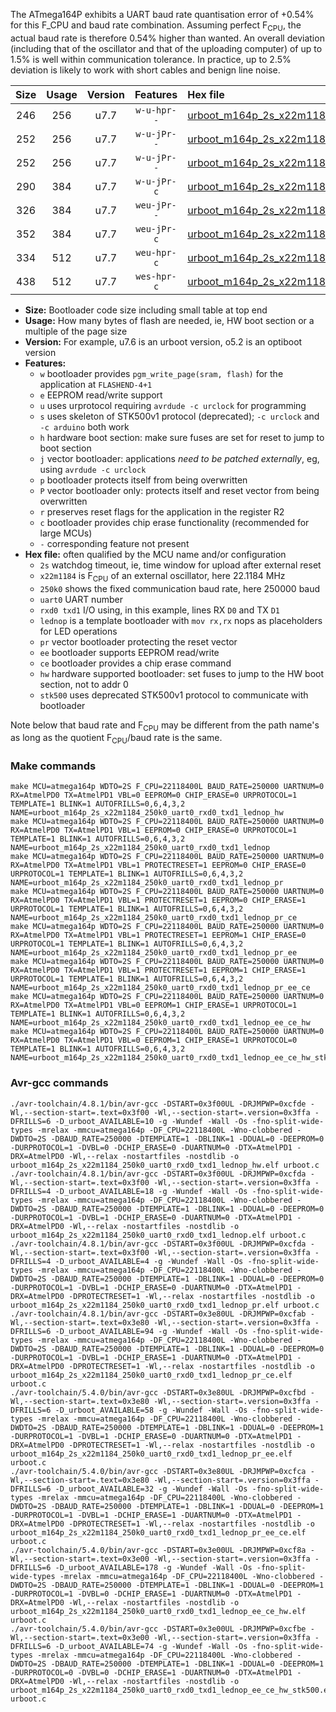 The ATmega164P exhibits a UART baud rate quantisation error of +0.54% for this F_CPU and baud rate combination. Assuming perfect F<sub>CPU</sub>, the actual baud rate is therefore 0.54% higher than wanted. An overall deviation (including that of the oscillator and that of the uploading computer) of up to 1.5% is well within communication tolerance. In practice, up to 2.5% deviation is likely to work with short cables and benign line noise.

|Size|Usage|Version|Features|Hex file|
|:-:|:-:|:-:|:-:|:--|
|246|256|u7.7|`w-u-hpr--`|[urboot_m164p_2s_x22m1184_250k0_uart0_rxd0_txd1_lednop_hw.hex](https://raw.githubusercontent.com/stefanrueger/urboot.hex/main/mcus/atmega164p/watchdog_2_s/external_oscillator_x/22m118400_hz/%2B250k0_baud/uart0_rxd0_txd1/lednop/urboot_m164p_2s_x22m1184_250k0_uart0_rxd0_txd1_lednop_hw.hex)|
|252|256|u7.7|`w-u-jPr--`|[urboot_m164p_2s_x22m1184_250k0_uart0_rxd0_txd1_lednop.hex](https://raw.githubusercontent.com/stefanrueger/urboot.hex/main/mcus/atmega164p/watchdog_2_s/external_oscillator_x/22m118400_hz/%2B250k0_baud/uart0_rxd0_txd1/lednop/urboot_m164p_2s_x22m1184_250k0_uart0_rxd0_txd1_lednop.hex)|
|252|256|u7.7|`w-u-jPr--`|[urboot_m164p_2s_x22m1184_250k0_uart0_rxd0_txd1_lednop_pr.hex](https://raw.githubusercontent.com/stefanrueger/urboot.hex/main/mcus/atmega164p/watchdog_2_s/external_oscillator_x/22m118400_hz/%2B250k0_baud/uart0_rxd0_txd1/lednop/urboot_m164p_2s_x22m1184_250k0_uart0_rxd0_txd1_lednop_pr.hex)|
|290|384|u7.7|`w-u-jPr-c`|[urboot_m164p_2s_x22m1184_250k0_uart0_rxd0_txd1_lednop_pr_ce.hex](https://raw.githubusercontent.com/stefanrueger/urboot.hex/main/mcus/atmega164p/watchdog_2_s/external_oscillator_x/22m118400_hz/%2B250k0_baud/uart0_rxd0_txd1/lednop/urboot_m164p_2s_x22m1184_250k0_uart0_rxd0_txd1_lednop_pr_ce.hex)|
|326|384|u7.7|`weu-jPr--`|[urboot_m164p_2s_x22m1184_250k0_uart0_rxd0_txd1_lednop_pr_ee.hex](https://raw.githubusercontent.com/stefanrueger/urboot.hex/main/mcus/atmega164p/watchdog_2_s/external_oscillator_x/22m118400_hz/%2B250k0_baud/uart0_rxd0_txd1/lednop/urboot_m164p_2s_x22m1184_250k0_uart0_rxd0_txd1_lednop_pr_ee.hex)|
|352|384|u7.7|`weu-jPr-c`|[urboot_m164p_2s_x22m1184_250k0_uart0_rxd0_txd1_lednop_pr_ee_ce.hex](https://raw.githubusercontent.com/stefanrueger/urboot.hex/main/mcus/atmega164p/watchdog_2_s/external_oscillator_x/22m118400_hz/%2B250k0_baud/uart0_rxd0_txd1/lednop/urboot_m164p_2s_x22m1184_250k0_uart0_rxd0_txd1_lednop_pr_ee_ce.hex)|
|334|512|u7.7|`weu-hpr-c`|[urboot_m164p_2s_x22m1184_250k0_uart0_rxd0_txd1_lednop_ee_ce_hw.hex](https://raw.githubusercontent.com/stefanrueger/urboot.hex/main/mcus/atmega164p/watchdog_2_s/external_oscillator_x/22m118400_hz/%2B250k0_baud/uart0_rxd0_txd1/lednop/urboot_m164p_2s_x22m1184_250k0_uart0_rxd0_txd1_lednop_ee_ce_hw.hex)|
|438|512|u7.7|`wes-hpr-c`|[urboot_m164p_2s_x22m1184_250k0_uart0_rxd0_txd1_lednop_ee_ce_hw_stk500.hex](https://raw.githubusercontent.com/stefanrueger/urboot.hex/main/mcus/atmega164p/watchdog_2_s/external_oscillator_x/22m118400_hz/%2B250k0_baud/uart0_rxd0_txd1/lednop/urboot_m164p_2s_x22m1184_250k0_uart0_rxd0_txd1_lednop_ee_ce_hw_stk500.hex)|

- **Size:** Bootloader code size including small table at top end
- **Usage:** How many bytes of flash are needed, ie, HW boot section or a multiple of the page size
- **Version:** For example, u7.6 is an urboot version, o5.2 is an optiboot version
- **Features:**
  + `w` bootloader provides `pgm_write_page(sram, flash)` for the application at `FLASHEND-4+1`
  + `e` EEPROM read/write support
  + `u` uses urprotocol requiring `avrdude -c urclock` for programming
  + `s` uses skeleton of STK500v1 protocol (deprecated); `-c urclock` and `-c arduino` both work
  + `h` hardware boot section: make sure fuses are set for reset to jump to boot section
  + `j` vector bootloader: applications *need to be patched externally*, eg, using `avrdude -c urclock`
  + `p` bootloader protects itself from being overwritten
  + `P` vector bootloader only: protects itself and reset vector from being overwritten
  + `r` preserves reset flags for the application in the register R2
  + `c` bootloader provides chip erase functionality (recommended for large MCUs)
  + `-` corresponding feature not present
- **Hex file:** often qualified by the MCU name and/or configuration
  + `2s` watchdog timeout, ie, time window for upload after external reset
  + `x22m1184` is F<sub>CPU</sub> of an external oscillator, here 22.1184 MHz
  + `250k0` shows the fixed communication baud rate, here 250000 baud
  + `uart0` UART number
  + `rxd0 txd1` I/O using, in this example, lines RX `D0` and TX `D1`
  + `lednop` is a template bootloader with `mov rx,rx` nops as placeholders for LED operations
  + `pr` vector bootloader protecting the reset vector
  + `ee` bootloader supports EEPROM read/write
  + `ce` bootloader provides a chip erase command
  + `hw` hardware supported bootloader: set fuses to jump to the HW boot section, not to addr 0
  + `stk500` uses deprecated STK500v1 protocol to communicate with bootloader


Note below that baud rate and F<sub>CPU</sub> may be different from the path name's as long as the quotient F<sub>CPU</sub>/baud rate is the same.

### Make commands
```
make MCU=atmega164p WDTO=2S F_CPU=22118400L BAUD_RATE=250000 UARTNUM=0 RX=AtmelPD0 TX=AtmelPD1 VBL=0 EEPROM=0 CHIP_ERASE=0 URPROTOCOL=1 TEMPLATE=1 BLINK=1 AUTOFRILLS=0,6,4,3,2 NAME=urboot_m164p_2s_x22m1184_250k0_uart0_rxd0_txd1_lednop_hw
make MCU=atmega164p WDTO=2S F_CPU=22118400L BAUD_RATE=250000 UARTNUM=0 RX=AtmelPD0 TX=AtmelPD1 VBL=1 EEPROM=0 CHIP_ERASE=0 URPROTOCOL=1 TEMPLATE=1 BLINK=1 AUTOFRILLS=0,6,4,3,2 NAME=urboot_m164p_2s_x22m1184_250k0_uart0_rxd0_txd1_lednop
make MCU=atmega164p WDTO=2S F_CPU=22118400L BAUD_RATE=250000 UARTNUM=0 RX=AtmelPD0 TX=AtmelPD1 VBL=1 PROTECTRESET=1 EEPROM=0 CHIP_ERASE=0 URPROTOCOL=1 TEMPLATE=1 BLINK=1 AUTOFRILLS=0,6,4,3,2 NAME=urboot_m164p_2s_x22m1184_250k0_uart0_rxd0_txd1_lednop_pr
make MCU=atmega164p WDTO=2S F_CPU=22118400L BAUD_RATE=250000 UARTNUM=0 RX=AtmelPD0 TX=AtmelPD1 VBL=1 PROTECTRESET=1 EEPROM=0 CHIP_ERASE=1 URPROTOCOL=1 TEMPLATE=1 BLINK=1 AUTOFRILLS=0,6,4,3,2 NAME=urboot_m164p_2s_x22m1184_250k0_uart0_rxd0_txd1_lednop_pr_ce
make MCU=atmega164p WDTO=2S F_CPU=22118400L BAUD_RATE=250000 UARTNUM=0 RX=AtmelPD0 TX=AtmelPD1 VBL=1 PROTECTRESET=1 EEPROM=1 CHIP_ERASE=0 URPROTOCOL=1 TEMPLATE=1 BLINK=1 AUTOFRILLS=0,6,4,3,2 NAME=urboot_m164p_2s_x22m1184_250k0_uart0_rxd0_txd1_lednop_pr_ee
make MCU=atmega164p WDTO=2S F_CPU=22118400L BAUD_RATE=250000 UARTNUM=0 RX=AtmelPD0 TX=AtmelPD1 VBL=1 PROTECTRESET=1 EEPROM=1 CHIP_ERASE=1 URPROTOCOL=1 TEMPLATE=1 BLINK=1 AUTOFRILLS=0,6,4,3,2 NAME=urboot_m164p_2s_x22m1184_250k0_uart0_rxd0_txd1_lednop_pr_ee_ce
make MCU=atmega164p WDTO=2S F_CPU=22118400L BAUD_RATE=250000 UARTNUM=0 RX=AtmelPD0 TX=AtmelPD1 VBL=0 EEPROM=1 CHIP_ERASE=1 URPROTOCOL=1 TEMPLATE=1 BLINK=1 AUTOFRILLS=0,6,4,3,2 NAME=urboot_m164p_2s_x22m1184_250k0_uart0_rxd0_txd1_lednop_ee_ce_hw
make MCU=atmega164p WDTO=2S F_CPU=22118400L BAUD_RATE=250000 UARTNUM=0 RX=AtmelPD0 TX=AtmelPD1 VBL=0 EEPROM=1 CHIP_ERASE=1 URPROTOCOL=0 TEMPLATE=1 BLINK=1 AUTOFRILLS=0,6,4,3,2 NAME=urboot_m164p_2s_x22m1184_250k0_uart0_rxd0_txd1_lednop_ee_ce_hw_stk500
```

### Avr-gcc commands
```
./avr-toolchain/4.8.1/bin/avr-gcc -DSTART=0x3f00UL -DRJMPWP=0xcfde -Wl,--section-start=.text=0x3f00 -Wl,--section-start=.version=0x3ffa -DFRILLS=6 -D_urboot_AVAILABLE=10 -g -Wundef -Wall -Os -fno-split-wide-types -mrelax -mmcu=atmega164p -DF_CPU=22118400L -Wno-clobbered -DWDTO=2S -DBAUD_RATE=250000 -DTEMPLATE=1 -DBLINK=1 -DDUAL=0 -DEEPROM=0 -DURPROTOCOL=1 -DVBL=0 -DCHIP_ERASE=0 -DUARTNUM=0 -DTX=AtmelPD1 -DRX=AtmelPD0 -Wl,--relax -nostartfiles -nostdlib -o urboot_m164p_2s_x22m1184_250k0_uart0_rxd0_txd1_lednop_hw.elf urboot.c
./avr-toolchain/4.8.1/bin/avr-gcc -DSTART=0x3f00UL -DRJMPWP=0xcfda -Wl,--section-start=.text=0x3f00 -Wl,--section-start=.version=0x3ffa -DFRILLS=4 -D_urboot_AVAILABLE=18 -g -Wundef -Wall -Os -fno-split-wide-types -mrelax -mmcu=atmega164p -DF_CPU=22118400L -Wno-clobbered -DWDTO=2S -DBAUD_RATE=250000 -DTEMPLATE=1 -DBLINK=1 -DDUAL=0 -DEEPROM=0 -DURPROTOCOL=1 -DVBL=1 -DCHIP_ERASE=0 -DUARTNUM=0 -DTX=AtmelPD1 -DRX=AtmelPD0 -Wl,--relax -nostartfiles -nostdlib -o urboot_m164p_2s_x22m1184_250k0_uart0_rxd0_txd1_lednop.elf urboot.c
./avr-toolchain/4.8.1/bin/avr-gcc -DSTART=0x3f00UL -DRJMPWP=0xcfda -Wl,--section-start=.text=0x3f00 -Wl,--section-start=.version=0x3ffa -DFRILLS=4 -D_urboot_AVAILABLE=4 -g -Wundef -Wall -Os -fno-split-wide-types -mrelax -mmcu=atmega164p -DF_CPU=22118400L -Wno-clobbered -DWDTO=2S -DBAUD_RATE=250000 -DTEMPLATE=1 -DBLINK=1 -DDUAL=0 -DEEPROM=0 -DURPROTOCOL=1 -DVBL=1 -DCHIP_ERASE=0 -DUARTNUM=0 -DTX=AtmelPD1 -DRX=AtmelPD0 -DPROTECTRESET=1 -Wl,--relax -nostartfiles -nostdlib -o urboot_m164p_2s_x22m1184_250k0_uart0_rxd0_txd1_lednop_pr.elf urboot.c
./avr-toolchain/4.8.1/bin/avr-gcc -DSTART=0x3e80UL -DRJMPWP=0xcfab -Wl,--section-start=.text=0x3e80 -Wl,--section-start=.version=0x3ffa -DFRILLS=6 -D_urboot_AVAILABLE=94 -g -Wundef -Wall -Os -fno-split-wide-types -mrelax -mmcu=atmega164p -DF_CPU=22118400L -Wno-clobbered -DWDTO=2S -DBAUD_RATE=250000 -DTEMPLATE=1 -DBLINK=1 -DDUAL=0 -DEEPROM=0 -DURPROTOCOL=1 -DVBL=1 -DCHIP_ERASE=1 -DUARTNUM=0 -DTX=AtmelPD1 -DRX=AtmelPD0 -DPROTECTRESET=1 -Wl,--relax -nostartfiles -nostdlib -o urboot_m164p_2s_x22m1184_250k0_uart0_rxd0_txd1_lednop_pr_ce.elf urboot.c
./avr-toolchain/5.4.0/bin/avr-gcc -DSTART=0x3e80UL -DRJMPWP=0xcfbd -Wl,--section-start=.text=0x3e80 -Wl,--section-start=.version=0x3ffa -DFRILLS=6 -D_urboot_AVAILABLE=58 -g -Wundef -Wall -Os -fno-split-wide-types -mrelax -mmcu=atmega164p -DF_CPU=22118400L -Wno-clobbered -DWDTO=2S -DBAUD_RATE=250000 -DTEMPLATE=1 -DBLINK=1 -DDUAL=0 -DEEPROM=1 -DURPROTOCOL=1 -DVBL=1 -DCHIP_ERASE=0 -DUARTNUM=0 -DTX=AtmelPD1 -DRX=AtmelPD0 -DPROTECTRESET=1 -Wl,--relax -nostartfiles -nostdlib -o urboot_m164p_2s_x22m1184_250k0_uart0_rxd0_txd1_lednop_pr_ee.elf urboot.c
./avr-toolchain/5.4.0/bin/avr-gcc -DSTART=0x3e80UL -DRJMPWP=0xcfca -Wl,--section-start=.text=0x3e80 -Wl,--section-start=.version=0x3ffa -DFRILLS=6 -D_urboot_AVAILABLE=32 -g -Wundef -Wall -Os -fno-split-wide-types -mrelax -mmcu=atmega164p -DF_CPU=22118400L -Wno-clobbered -DWDTO=2S -DBAUD_RATE=250000 -DTEMPLATE=1 -DBLINK=1 -DDUAL=0 -DEEPROM=1 -DURPROTOCOL=1 -DVBL=1 -DCHIP_ERASE=1 -DUARTNUM=0 -DTX=AtmelPD1 -DRX=AtmelPD0 -DPROTECTRESET=1 -Wl,--relax -nostartfiles -nostdlib -o urboot_m164p_2s_x22m1184_250k0_uart0_rxd0_txd1_lednop_pr_ee_ce.elf urboot.c
./avr-toolchain/5.4.0/bin/avr-gcc -DSTART=0x3e00UL -DRJMPWP=0xcf8a -Wl,--section-start=.text=0x3e00 -Wl,--section-start=.version=0x3ffa -DFRILLS=6 -D_urboot_AVAILABLE=178 -g -Wundef -Wall -Os -fno-split-wide-types -mrelax -mmcu=atmega164p -DF_CPU=22118400L -Wno-clobbered -DWDTO=2S -DBAUD_RATE=250000 -DTEMPLATE=1 -DBLINK=1 -DDUAL=0 -DEEPROM=1 -DURPROTOCOL=1 -DVBL=0 -DCHIP_ERASE=1 -DUARTNUM=0 -DTX=AtmelPD1 -DRX=AtmelPD0 -Wl,--relax -nostartfiles -nostdlib -o urboot_m164p_2s_x22m1184_250k0_uart0_rxd0_txd1_lednop_ee_ce_hw.elf urboot.c
./avr-toolchain/5.4.0/bin/avr-gcc -DSTART=0x3e00UL -DRJMPWP=0xcfbe -Wl,--section-start=.text=0x3e00 -Wl,--section-start=.version=0x3ffa -DFRILLS=6 -D_urboot_AVAILABLE=74 -g -Wundef -Wall -Os -fno-split-wide-types -mrelax -mmcu=atmega164p -DF_CPU=22118400L -Wno-clobbered -DWDTO=2S -DBAUD_RATE=250000 -DTEMPLATE=1 -DBLINK=1 -DDUAL=0 -DEEPROM=1 -DURPROTOCOL=0 -DVBL=0 -DCHIP_ERASE=1 -DUARTNUM=0 -DTX=AtmelPD1 -DRX=AtmelPD0 -Wl,--relax -nostartfiles -nostdlib -o urboot_m164p_2s_x22m1184_250k0_uart0_rxd0_txd1_lednop_ee_ce_hw_stk500.elf urboot.c
```

